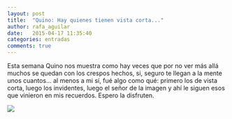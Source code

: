 ```yaml
---
layout: post
title:  "Quino: Hay quienes tienen vista corta..."
author: rafa_aguilar
date:   2015-04-17 11:35:40
categories: entradas
comments: true
---
```


Esta semana Quino nos muestra como hay veces que por no ver más allá muchos se quedan con los crespos hechos, si, seguro te llegan a la mente unos cuantos... al menos a mi sí, fué algo como qué: primero los de vista corta, luego los invidentes, luego el señor de la imagen y ahí le siguen esos que vinieron en mis recuerdos. Espero la disfruten.


![][quino]

[quino]: https://kylesroberts.files.wordpress.com/2012/01/quino001a.jpg
